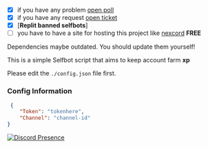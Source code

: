 - [x] if you have any problem [open poll](https://github.com/sivvv0/acc-spam-level-probot/issues/new) 
- [x] if you have any request [open ticket](https://github.com/sivvv0/acc-spam-level-probot/issues/new)
- [x]  [**Replit banned selfbots**]
- [ ]  you have to have a site for hosting this project like [nexcord](<https://nexcord.com>)  **FREE**

Dependencies maybe outdated. You should update them yourself!

This is a simple Selfbot script that aims to keep account farm **xp**

Please edit the `./config.json` file first.

### Config Information

```json
 {
    "Token": "tokenhere",
    "Channel": "channel-id" 
}
```

[![Discord Presence](https://lanyard.cnrad.dev/api/547776045000949770)](https://discord.com/users/547776045000949770)
